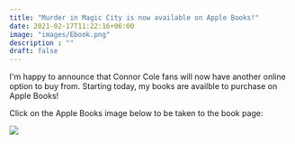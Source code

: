 ```yaml
---
title: "Murder in Magic City is now available on Apple Books!"
date: 2021-02-17T11:22:16+06:00
image: "images/Ebook.png"
description : ""
draft: false
---
```


I'm happy to announce that Connor Cole fans will now have another online option to buy from. Starting today, my books are availble to purchase on Apple Books!

Click on the Apple Books image below to be taken to the book page:

<a href="https://books.apple.com/us/book/murder-in-magic-city/id1553957926?itsct=books_toolbox&itscg=30200&ct=books_murder_in_magic_city&ls=1" target="_blank"><img src="/images/apple-books-badges/apple-books.svg"></a>